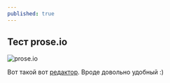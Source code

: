 ```yaml
---
published: true
---
```

## Тест prose.io

![prose.io]({{site.baseurl}}/_posts/snapshot5.png)

Вот такой вот [редактор](http://prose.io). Вроде довольно удобный :)
